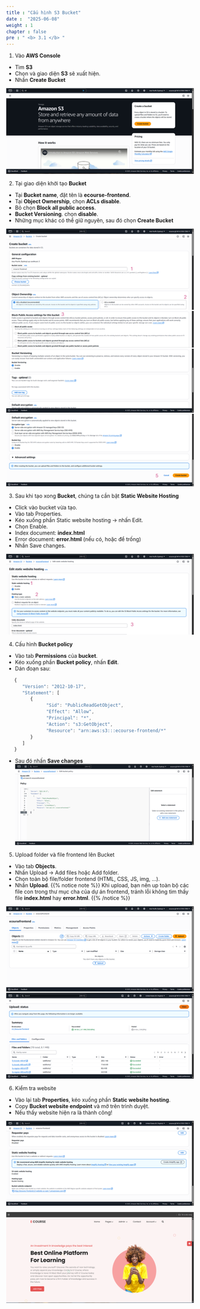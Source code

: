 ```yaml
---
title : "Cấu hình S3 Bucket"
date :  "2025-06-08"
weight : 1
chapter : false
pre : " <b> 3.1 </b> "
---
```


1. Vào **AWS Console**
- Tìm **S3** 
- Chọn và giao diện **S3** sẽ xuất hiện.
- Nhấn **Create Bucket**

![Create Account](/static/images/03/S3.png)

2. Tại giao diện khởi tạo **Bucket**
- Tại **Bucket name**, đặt tên là **ecourse-frontend**.
- Tại **Object Ownership**, chọn **ACLs disable**.
- Bỏ chọn **Block all public access**.
- **Bucket Versioning**. chọn **disable**.
- Những mục khác có thể giữ nguyên, sau đó chọn **Create Bucket**

![Create Account](/static/images/03/S32.png)
![Create Account](/static/images/03/S33.png)
![Create Account](/static/images/03/S34.png)
![Create Account](/static/images/03/S35.png)

3. Sau khi tạo xong **Bucket**, chúng ta cần bật **Static Website Hosting**
- Click vào bucket vừa tạo.
- Vào tab Properties.
- Kéo xuống phần Static website hosting → nhấn Edit.
- Chọn Enable.
- Index document: **index.html**
- Error document: **error.html** (nếu có, hoặc để trống)
- Nhấn Save changes.

![Create Account](/static/images/03/S36.png)

4. Cấu hình **Bucket policy**

- Vào tab **Permissions** của **bucket**.
- Kéo xuống phần **Bucket policy**, nhấn **Edit**.
- Dán đoạn sau:

```js
   {
      "Version": "2012-10-17",
      "Statement": [
         {
               "Sid": "PublicReadGetObject",
               "Effect": "Allow",
               "Principal": "*",
               "Action": "s3:GetObject",
               "Resource": "arn:aws:s3:::ecourse-frontend/*"
         }
      ]
   }
```

- Sau đó nhấn **Save changes**
![Create Account](/static/images/03/S37.png)

5. Upload folder và file frontend lên Bucket

- Vào tab **Objects**.
- Nhấn Upload → Add files hoặc Add folder.
- Chọn toàn bộ file/folder frontend (HTML, CSS, JS, img, ...).
- Nhấn **Upload**.
 {{% notice note %}}
Khi upload, bạn nên up toàn bộ các file con trong thư mục cha của dự án frontend, tránh lỗi không tìm thấy file **index.html** hay **error.html**.
{{% /notice %}}

![Create Account](/static/images/03/S38.png)
![Create Account](/static/images/03/S39.png)

6. Kiểm tra website
- Vào lại tab **Properties**, kéo xuống phần **Static website hosting**.
- Copy **Bucket website endpoint** và mở trên trình duyệt.
- Nếu thấy website hiện ra là thành công!

![Create Account](/static/images/03/S310.png)

![Create Account](/static/images/03/S311.png)